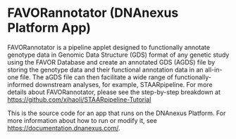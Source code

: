 <!-- dx-header -->
# FAVORannotator (DNAnexus Platform App)

FAVORannotator is a pipeline applet designed to functionally annotate genotype data in Genomic Data Structure (GDS) format of any genetic study using the FAVOR Database and create an annotated GDS (AGDS) file by storing the genotype data and their functional annotation data in an all-in-one file. The aGDS file can then facilitate a wide range of functionally-informed downstream analyses, for example, STAARpipeline. For more details about FAVORannotator, please see the step-by-step breakdown at https://github.com/xihaoli/STAARpipeline-Tutorial

This is the source code for an app that runs on the DNAnexus Platform.
For more information about how to run or modify it, see
https://documentation.dnanexus.com/.
<!-- /dx-header -->

<!-- Insert a description of your app here -->

<!--
TODO: This app directory was automatically generated by dx-app-wizard;
please edit this Readme.md file to include essential documentation about
your app that would be helpful to users. (Also see the
Readme.developer.md.) Once you're done, you can remove these TODO
comments.

For more info, see https://documentation.dnanexus.com/developer.
-->
